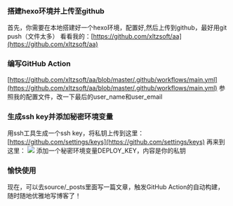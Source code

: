 ### 搭建hexo环境并上传至github
首先，你需要在本地搭建好一个hexo环境，配置好,然后上传到github，最好用git push（文件太多）
看看我的：[https://github.com/xltzsoft/aa](https://github.com/xltzsoft/aa)
### 编写GitHub Action
[https://github.com/xltzsoft/aa/blob/master/.github/workflows/main.yml](https://github.com/xltzsoft/aa/blob/master/.github/workflows/main.yml)
参照我的配置文件，改一下最后的user_name和user_email
### 生成ssh key并添加秘密环境变量
用ssh工具生成一个ssh key，将私钥上传到这里：[https://github.com/settings/keys](https://github.com/settings/keys)
再来到这里：
![](https://shop.io.mi-img.com/app/shop/img?id=shop_4c055d9f406d28539168bfec5703686f.png)
添加一个秘密环境变量DEPLOY_KEY，内容是你的私钥
### 愉快使用
现在，可以去source/_posts里面写一篇文章，触发GitHub Action的自动构建，随时随地优雅地写博客了！
